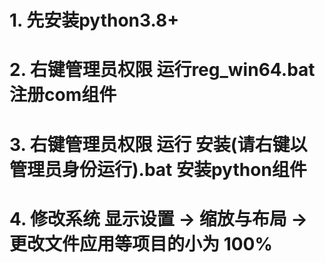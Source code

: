 
# 1. 先安装python3.8+

# 2. 右键管理员权限 运行reg_win64.bat 注册com组件

# 3. 右键管理员权限 运行 安装(请右键以管理员身份运行).bat 安装python组件

# 4. 修改系统 显示设置 -> 缩放与布局 -> 更改文件应用等项目的小为 100%

